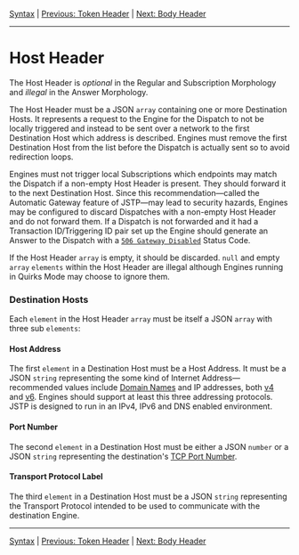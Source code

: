 [Syntax](index.md) | [Previous: Token Header](token.md) | [Next: Body Header](body.md)

---

Host Header
===========

The Host Header is _optional_ in the Regular and Subscription Morphology and _illegal_ in the Answer Morphology.

The Host Header must be a JSON `array` containing one or more Destination Hosts. It represents a request to the Engine for the Dispatch to not be locally triggered and instead to be sent over a network to the first Destination Host which address is described. Engines must remove the first Destination Host from the list before the Dispatch is actually sent so to avoid redirection loops. 

Engines must not trigger local Subscriptions which endpoints may match the Dispatch if a non-empty Host Header is present. They should forward it to the next Destination Host. Since this recommendation—called the Automatic Gateway feature of JSTP—may lead to security hazards, Engines may be configured to discard Dispatches with a non-empty Host Header and do not forward them. If a Dispatch is not forwarded and it had a Transaction ID/Triggering ID pair set up the Engine should generate an Answer to the Dispatch with a [`506 Gateway Disabled`](status-code.md#506-gateway-disabled) Status Code.

If the Host Header `array` is empty, it should be discarded. `null` and empty `array` `elements` within the Host Header are illegal although Engines running in Quirks Mode may choose to ignore them. 

### Destination Hosts

Each `element` in the Host Header `array` must be itself a JSON `array` with three sub `elements`: 

#### Host Address

The first `element` in a Destination Host must be a Host Address. It must be a JSON `string` representing the some kind of Internet Address—recommended values include [Domain Names](http://tools.ietf.org/html/rfc1034) and IP addresses, both [v4](http://tools.ietf.org/html/rfc791) and [v6](http://www.ietf.org/rfc/rfc2460.txt). Engines should support at least this three addressing protocols. JSTP is designed to run in an IPv4, IPv6 and DNS enabled environment.

#### Port Number

The second `element` in a Destination Host must be either a JSON `number` or a JSON `string` representing the destination's [TCP Port Number](http://tools.ietf.org/html/rfc793).

#### Transport Protocol Label

The third `element` in a Destination Host must be a JSON `string` representing the Transport Protocol intended to be used to communicate with the destination Engine.

---

[Syntax](index.md) | [Previous: Token Header](token.md) | [Next: Body Header](body.md)
